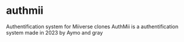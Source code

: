 # authmii
Authentification system for Miiverse clones
AuthMii is a authentification system made in 2023 by Aymo and gray




